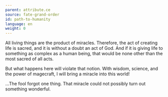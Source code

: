 ```yaml
---
parent: attribute.ce
source: fate-grand-order
id: path-to-humanity
language: en
weight: 0
---
```


All living things are the product of miracles.
Therefore, the act of creating life is sacred, and it is without a doubt an act of God.
And if it is giving life to something as complex as a human being, that would be none other than the most sacred of all acts.

But what happens here will violate that notion.
With wisdom, science, and the power of magecraft, I will bring a miracle into this world!

…The fool forgot one thing.
That miracle could not possibly turn out something wonderful.
